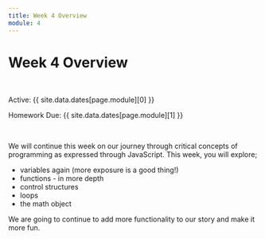 ```yaml
---
title: Week 4 Overview
module: 4
---
```


# Week 4 Overview <br />


<br />


Active: {{ site.data.dates[page.module][0] }}

Homework Due: {{ site.data.dates[page.module][1] }}


<br />

<!-- <div class="embed-responsive embed-responsive-16by9"><iframe class="embed-responsive-item" src="https://www.youtube.com/embed/GGX5lm2me0A" frameborder="0" allowfullscreen></iframe></div> -->


We will continue this week on our journey through critical concepts of programming as expressed through JavaScript. This week, you will explore;

- variables again (more exposure is a good thing!)
- functions - in more depth
- control structures
- loops
- the math object

We are going to continue to add more functionality to our story and make it more fun. 
